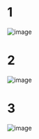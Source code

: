 # 1
![image](https://user-images.githubusercontent.com/59621706/194018014-6bfba013-9f31-4974-8cd5-d26c12ac8593.png)
# 2
![image](https://user-images.githubusercontent.com/59621706/194482734-6dbf6124-3cab-4026-877a-618b5c172e3f.png)
# 3
![image](https://user-images.githubusercontent.com/59621706/194483130-7c61eecd-ce0e-452b-9fde-b2e1a937db57.png)

